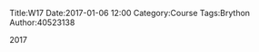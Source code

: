 Title:W17
Date:2017-01-06 12:00
Category:Course
Tags:Brython
Author:40523138

2017

<!-- PELICAN_END_SUMMARY -->


<!-- 導入 Brython 標準程式庫 -->

<script type="text/javascript" 
    src="https://cdn.rawgit.com/brython-dev/brython/master/www/src/brython_dist.js">
</script>

<!-- 啟動 Brython -->

<script>
window.onload=function(){
brython(1);
}
</script>

<!-- 以下可以執行  Brython 程式 -->

<canvas id="onebar" width="400" height="400"></canvas>

<script type="text/python3">
from browser import document
from browser import window
from browser import timer
import math
canvas = document["onebar"]
ctx = canvas.getContext("2d")

# 取畫布的寬與高度
width = canvas.width
height = canvas.height

# 畫圓函式
def circle(x,y,r):
    ctx.beginPath()
    ctx.arc(x, y, r, 0, math.pi*2, True)
    ctx.fill()
    ctx.closePath()

def line(x1, y1, x2, y2):
    # 以下可以利用 ctx 物件進行畫圖
    # 先畫一條直線
    ctx.beginPath()
    # 設定線的寬度為 1 個單位
    ctx.lineWidth = 1
    # 將畫筆移動到 (x1, y1) 座標點
    ctx.moveTo(x1, y1)
    # 然後畫直線到 (x2, y2) 座標點
    ctx.lineTo(x2, y2)
    # 設定顏色為藍色, 也可以使用 "rgb(0, 0, 255)" 字串設定顏色值
    ctx.strokeStyle = "blue"
    # 實際執行畫線
    ctx.stroke()
    ctx.closePath()

line(200, 200, 200, 300)
circle(200, 200, 5)

x1 = 200
y1 = 200
r = 100
deg = math.pi/180

theta = 0

# 每隔特定時間, 進行動畫繪製
def animate():
    global theta
    # 刷新畫布
    ctx.clearRect(0, 0, width, height)
    # 逐一重新繪製直線與圓心球
    x2 = x1 +  r*math.cos(theta*deg)
    y2 = y1 +  r*math.sin(theta*deg)
    line(x1, y1, x2, y2)
    # 再加一條小線段
    x3 = x2 + 50*math.cos(10*theta*deg)
    y3 = y2 + 50*math.sin(10*theta*deg)
    line(x2, y2, x3, y3)
    circle(x1, y1, 5)
    theta += 1

timer.set_interval(animate, 50)
</script>